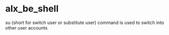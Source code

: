 
# alx_be_shell
su (short for switch user or substitute user) command is used to switch into other user accounts